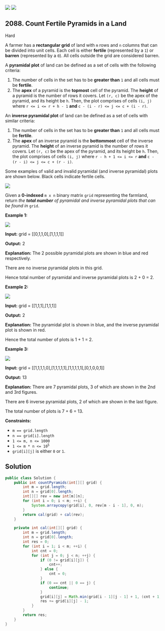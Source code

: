 [![](https://img.shields.io/github/stars/javadev/LeetCode-in-Java?label=Stars&style=flat-square)](https://github.com/javadev/LeetCode-in-Java)
[![](https://img.shields.io/github/forks/javadev/LeetCode-in-Java?label=Fork%20me%20on%20GitHub%20&style=flat-square)](https://github.com/javadev/LeetCode-in-Java/fork)

## 2088\. Count Fertile Pyramids in a Land

Hard

A farmer has a **rectangular grid** of land with `m` rows and `n` columns that can be divided into unit cells. Each cell is either **fertile** (represented by a `1`) or **barren** (represented by a `0`). All cells outside the grid are considered barren.

A **pyramidal plot** of land can be defined as a set of cells with the following criteria:

1.  The number of cells in the set has to be **greater than** `1` and all cells must be **fertile**.
2.  The **apex** of a pyramid is the **topmost** cell of the pyramid. The **height** of a pyramid is the number of rows it covers. Let `(r, c)` be the apex of the pyramid, and its height be `h`. Then, the plot comprises of cells `(i, j)` where `r <= i <= r + h - 1` **and** `c - (i - r) <= j <= c + (i - r)`.

An **inverse pyramidal plot** of land can be defined as a set of cells with similar criteria:

1.  The number of cells in the set has to be **greater than** `1` and all cells must be **fertile**.
2.  The **apex** of an inverse pyramid is the **bottommost** cell of the inverse pyramid. The **height** of an inverse pyramid is the number of rows it covers. Let `(r, c)` be the apex of the pyramid, and its height be `h`. Then, the plot comprises of cells `(i, j)` where `r - h + 1 <= i <= r` **and** `c - (r - i) <= j <= c + (r - i)`.

Some examples of valid and invalid pyramidal (and inverse pyramidal) plots are shown below. Black cells indicate fertile cells.

![](https://assets.leetcode.com/uploads/2021/11/08/image.png)

Given a **0-indexed** `m x n` binary matrix `grid` representing the farmland, return _the **total number** of pyramidal and inverse pyramidal plots that can be found in_ `grid`.

**Example 1:**

![](https://assets.leetcode.com/uploads/2021/12/22/1.JPG)

**Input:** grid = \[\[0,1,1,0],[1,1,1,1]]

**Output:** 2

**Explanation:** The 2 possible pyramidal plots are shown in blue and red respectively.

There are no inverse pyramidal plots in this grid.

Hence total number of pyramidal and inverse pyramidal plots is 2 + 0 = 2.

**Example 2:**

![](https://assets.leetcode.com/uploads/2021/12/22/2.JPG)

**Input:** grid = \[\[1,1,1],[1,1,1]]

**Output:** 2

**Explanation:** The pyramidal plot is shown in blue, and the inverse pyramidal plot is shown in red.

Hence the total number of plots is 1 + 1 = 2.

**Example 3:**

![](https://assets.leetcode.com/uploads/2021/12/22/3.JPG)

**Input:** grid = \[\[1,1,1,1,0],[1,1,1,1,1],[1,1,1,1,1],[0,1,0,0,1]]

**Output:** 13

**Explanation:** There are 7 pyramidal plots, 3 of which are shown in the 2nd and 3rd figures.

There are 6 inverse pyramidal plots, 2 of which are shown in the last figure.

The total number of plots is 7 + 6 = 13.

**Constraints:**

*   `m == grid.length`
*   `n == grid[i].length`
*   `1 <= m, n <= 1000`
*   <code>1 <= m * n <= 10<sup>5</sup></code>
*   `grid[i][j]` is either `0` or `1`.

## Solution

```java
public class Solution {
    public int countPyramids(int[][] grid) {
        int m = grid.length;
        int n = grid[0].length;
        int[][] rev = new int[m][n];
        for (int i = 0; i < m; ++i) {
            System.arraycopy(grid[i], 0, rev[m - i - 1], 0, n);
        }
        return cal(grid) + cal(rev);
    }

    private int cal(int[][] grid) {
        int m = grid.length;
        int n = grid[0].length;
        int res = 0;
        for (int i = 1; i < m; ++i) {
            int cnt = 0;
            for (int j = 0; j < n; ++j) {
                if (0 != grid[i][j]) {
                    cnt++;
                } else {
                    cnt = 0;
                }
                if (0 == cnt || 0 == j) {
                    continue;
                }
                grid[i][j] = Math.min(grid[i - 1][j - 1] + 1, (cnt + 1) >> 1);
                res += grid[i][j] - 1;
            }
        }
        return res;
    }
}
```